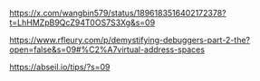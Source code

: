 https://x.com/wangbin579/status/1896183516402172378?t=LhHMZpB9QcZ94T0OS7S3Xg&s=09

https://www.rfleury.com/p/demystifying-debuggers-part-2-the?open=false&s=09#%C2%A7virtual-address-spaces

https://abseil.io/tips/?s=09
